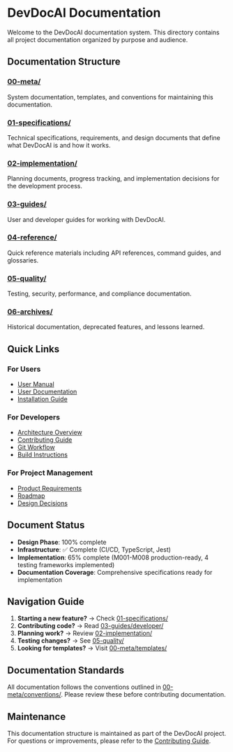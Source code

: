 # DevDocAI Documentation

Welcome to the DevDocAI documentation system. This directory contains all project documentation organized by purpose and audience.

## Documentation Structure

### [00-meta/](00-meta/)
System documentation, templates, and conventions for maintaining this documentation.

### [01-specifications/](01-specifications/)
Technical specifications, requirements, and design documents that define what DevDocAI is and how it works.

### [02-implementation/](02-implementation/)
Planning documents, progress tracking, and implementation decisions for the development process.

### [03-guides/](03-guides/)
User and developer guides for working with DevDocAI.

### [04-reference/](04-reference/)
Quick reference materials including API references, command guides, and glossaries.

### [05-quality/](05-quality/)
Testing, security, performance, and compliance documentation.

### [06-archives/](06-archives/)
Historical documentation, deprecated features, and lessons learned.

## Quick Links

### For Users
- [User Manual](03-guides/user/DESIGN-devdocai-user-manual.md)
- [User Documentation](03-guides/user/DESIGN-devdocai-user-docs.md)
- [Installation Guide](03-guides/deployment/DESIGN-devdocai-deployment-installation-guide.md)

### For Developers
- [Architecture Overview](01-specifications/architecture/DESIGN-devdocsai-architecture.md)
- [Contributing Guide](03-guides/developer/CONTRIBUTING.md)
- [Git Workflow](03-guides/developer/git-workflow.md)
- [Build Instructions](03-guides/deployment/DESIGN-devdocai-build-instructions.md)

### For Project Management
- [Product Requirements](01-specifications/requirements/DESIGN-devdocai-prd.md)
- [Roadmap](02-implementation/planning/ROADMAP.md)
- [Design Decisions](02-implementation/decisions/DESIGN_DECISIONS.md)

## Document Status

- **Design Phase**: 100% complete
- **Infrastructure**: ✅ Complete (CI/CD, TypeScript, Jest)
- **Implementation**: 65% complete (M001-M008 production-ready, 4 testing frameworks implemented)
- **Documentation Coverage**: Comprehensive specifications ready for implementation

## Navigation Guide

1. **Starting a new feature?** → Check [01-specifications/](01-specifications/)
2. **Contributing code?** → Read [03-guides/developer/](03-guides/developer/)
3. **Planning work?** → Review [02-implementation/](02-implementation/)
4. **Testing changes?** → See [05-quality/](05-quality/)
5. **Looking for templates?** → Visit [00-meta/templates/](00-meta/templates/)

## Documentation Standards

All documentation follows the conventions outlined in [00-meta/conventions/](00-meta/conventions/). Please review these before contributing documentation.

## Maintenance

This documentation structure is maintained as part of the DevDocAI project. For questions or improvements, please refer to the [Contributing Guide](03-guides/developer/CONTRIBUTING.md).